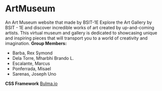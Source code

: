 # ArtMuseum

An Art Museum website that made by BSIT-1E
Explore the Art Gallery by BSIT - 1E and discover incredible works of art created by up-and-coming artists. This virtual museum and gallery is dedicated to showcasing unique and inspiring pieces that will transport you to a world of creativity and imagination.
**Group Members:** 
 - Barba, Rex Symond
 - Dela Torre, Mharbhi Brando L.
 - Escalante, Marcus
 - Ponferrada, Misael
 - Sarenas, Joseph Uno

**CSS Framework**
[Bulma.io](http://bulma.io/)
